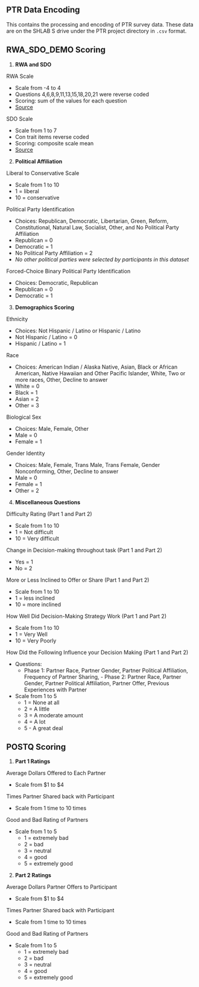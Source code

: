 ## PTR Data Encoding

This contains the processing and encoding of PTR survey data. These data are on the SHLAB S drive under the PTR project directory in `.csv` format.

## RWA_SDO_DEMO Scoring
1. **RWA and SDO**

RWA Scale
- Scale from -4 to 4
- Questions 4,6,8,9,11,13,15,18,20,21 were reverse coded
- Scoring: sum of the values for each question
- [Source](http://www.panojohnson.com/automatons/rwa-scale.xhtml)

SDO Scale
- Scale from 1 to 7
- Con trait items reverse coded
- Scoring: composite scale mean
- [Source](https://sites.lsa.umich.edu/ho-lab/wp-content/uploads/sites/277/2016/01/SDO7-8-item-Short-Scale.pdf)

2. **Political Affiliation**

Liberal to Conservative Scale
- Scale from 1 to 10
- 1 = liberal
- 10 = conservative

Political Party Identification
- Choices: Republican, Democratic, Libertarian, Green, Reform, Constitutional, Natural Law, Socialist, Other, and No Political Party Affiliation
- Republican = 0
- Democratic = 1
- No Political Party Affiliation = 2
- _No other political parties were selected by participants in this dataset_

Forced-Choice Binary Political Party Identification
- Choices: Democratic, Republican
- Republican = 0
- Democratic = 1

3. **Demographics Scoring**

Ethnicity
- Choices: Not Hispanic / Latino or Hispanic / Latino
- Not Hispanic / Latino = 0
- Hispanic / Latino = 1

Race
- Choices: American Indian / Alaska Native, Asian, Black or African American, Native Hawaiian and Other Pacific Islander, White, Two or more races, Other, Decline to answer
- White = 0
- Black = 1
- Asian = 2
- Other = 3

Biological Sex
- Choices: Male, Female, Other
- Male = 0
- Female = 1

Gender Identity
- Choices: Male, Female, Trans Male, Trans Female, Gender Nonconforming, Other, Decline to answer
- Male = 0
- Female = 1
- Other = 2

4. **Miscellaneous Questions**

Difficulty Rating (Part 1 and Part 2)
- Scale from 1 to 10
- 1 = Not difficult
- 10 = Very difficult

Change in Decision-making throughout task (Part 1 and Part 2)
- Yes = 1
- No = 2

More or Less Inclined to Offer or Share (Part 1 and Part 2)
- Scale from 1 to 10
- 1 = less inclined
- 10 = more inclined

How Well Did Decision-Making Strategy Work (Part 1 and Part 2)
- Scale from 1 to 10
- 1 = Very Well
- 10 = Very Poorly

How Did the Following Influence your Decision Making (Part 1 and Part 2)
- Questions:
  - Phase 1: Partner Race, Partner Gender, Partner Political Affiliation, Frequency of Partner Sharing, - Phase 2: Partner Race, Partner Gender, Partner Political Affiliation, Partner Offer, Previous Experiences with Partner
- Scale from 1 to 5
  - 1 = None at all
  - 2 = A little
  - 3 = A moderate amount
  - 4 = A lot
  - 5 - A great deal

## POSTQ Scoring
1. **Part 1 Ratings**

Average Dollars Offered to Each Partner
- Scale from $1 to $4

Times Partner Shared back with Participant
- Scale from 1 time to 10 times

Good and Bad Rating of Partners
- Scale from 1 to 5
  - 1 = extremely bad
  - 2 = bad
  - 3 = neutral
  - 4 = good
  - 5 = extremely good


2. **Part 2 Ratings**

Average Dollars Partner Offers to Participant
- Scale from $1 to $4

Times Partner Shared back with Participant
- Scale from 1 time to 10 times

Good and Bad Rating of Partners
- Scale from 1 to 5
  - 1 = extremely bad
  - 2 = bad
  - 3 = neutral
  - 4 = good
  - 5 = extremely good

